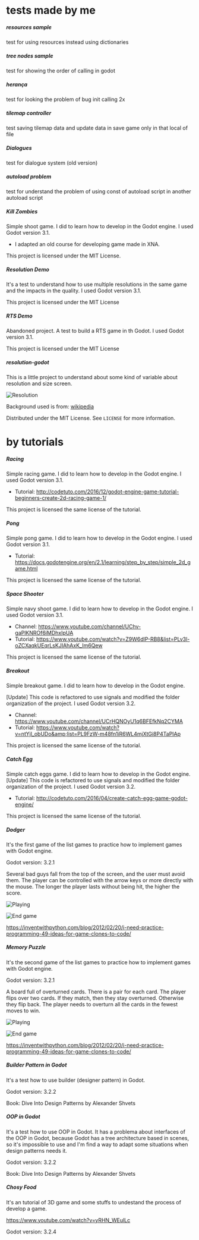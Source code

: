 # tests made by me

##### resources sample
test for using resources instead using dictionaries

##### tree nodes sample
test for showing the order of calling in godot

##### herança
test for looking the problem of bug init calling 2x

##### tilemap controller
test saving tilemap data and update data in save game only in that local of file

##### Dialogues
test for dialogue system (old version)

##### autoload problem
test for understand the problem of using const of autoload script in another autoload script 

##### Kill Zombies

Simple shoot game. I did to learn how to develop in the Godot engine. I used Godot version 3.1.
 
* I adapted an old course for developing game made in XNA.

This project is licensed under the MIT License.

##### Resolution Demo

It's a test to understand how to use multiple resolutions in the same game and the impacts in the quality. I used Godot version 3.1.

This project is licensed under the MIT License

##### RTS Demo

Abandoned project.
A test to build a RTS game in th Godot. I used Godot version 3.1.

This project is licensed under the MIT License

##### resolution-godot

This is a little project to understand about some kind of variable about resolution and size screen.

![Resolution][product-screenshot]

Background used is from: [wikipedia]

Distributed under the MIT License. See `LICENSE` for more information.

[wikipedia]: https://en.wikipedia.org/wiki/List_of_common_resolutions#/media/File:Vector_Video_Standards.svg

[product-screenshot]: resolution.png

# by tutorials

##### Racing

Simple racing game. I did to learn how to develop in the Godot engine. I used Godot version 3.1.

* Tutorial:  http://codetuto.com/2016/12/godot-engine-game-tutorial-beginners-create-2d-racing-game-1/

This project is licensed the same license of the tutorial.

##### Pong

Simple pong game. I did to learn how to develop in the Godot engine. I used Godot version 3.1.

* Tutorial:  https://docs.godotengine.org/en/2.1/learning/step_by_step/simple_2d_game.html

This project is licensed the same license of the tutorial.


##### Space Shooter

Simple navy shoot game. I did to learn how to develop in the Godot engine. I used Godot version 3.1.

* Channel: https://www.youtube.com/channel/UChv-gaPlKNROf6iMDhxIpUA
* Tutorial: https://www.youtube.com/watch?v=Z9W6dlP-RB8&list=PLv3l-oZCXaqkUEqrLsKJIAhAxK_Im6Qew

This project is licensed the same license of the tutorial.

##### Breakout

Simple breakout game. I did to learn how to develop in the Godot engine.

[Update] This code is refactored to use signals and modified the folder organization of the project. I used Godot version 3.2.

* Channel: https://www.youtube.com/channel/UCrHQNOyU1q6BFEfkNq2CYMA
* Tutorial: https://www.youtube.com/watch?v=ntYjl_obUDo&amp;list=PL9FzW-m48fn1iR6WL4mjXtGi8P4TaPIAp

This project is licensed the same license of the tutorial.

##### Catch Egg

Simple catch eggs game. I did to learn how to develop in the Godot engine.
[Update] This code is refactored to use signals and modified the folder organization of the project. I used Godot version 3.2.

* Tutorial:  http://codetuto.com/2016/04/create-catch-egg-game-godot-engine/

This project is licensed the same license of the tutorial.

##### Dodger

It's the first game of the list games to practice how to implement games with Godot engine.

Godot version: 3.2.1

Several bad guys fall from the top of the screen, and the user must avoid them. The player can be controlled with the arrow keys or more directly with the mouse. The longer the player lasts without being hit, the higher the score.

![Playing](Screenshot_1.png)

![End game](Screenshot_2.png)

https://inventwithpython.com/blog/2012/02/20/i-need-practice-programming-49-ideas-for-game-clones-to-code/

##### Memory Puzzle

It's the second game of the list games to practice how to implement games with Godot engine.

Godot version: 3.2.1

A board full of overturned cards. There is a pair for each card. The player flips over two cards. If they match, then they stay overturned. Otherwise they flip back. The player needs to overturn all the cards in the fewest moves to win.

![Playing](Screenshot_1.png)

![End game](Screenshot_2.png)

https://inventwithpython.com/blog/2012/02/20/i-need-practice-programming-49-ideas-for-game-clones-to-code/

##### Builder Pattern in Godot

It's a test how to use builder (designer pattern) in Godot.

Godot version: 3.2.2

Book: Dive Into Design Patterns by Alexander Shvets

##### OOP in Godot

It's a test how to use OOP in Godot.
It has a problema about interfaces of the OOP in Godot, because Godot has a tree architecture based in scenes, so it's impossible to use and I'm find a way to adapt some situations when design patterns needs it.

Godot version: 3.2.2

Book: Dive Into Design Patterns by Alexander Shvets

##### Chosy Food

It's an tutorial of 3D game and some stuffs to undestand the process of develop a game.

https://www.youtube.com/watch?v=yRHN_WEulLc

Godot version: 3.2.4